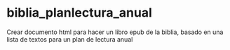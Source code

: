 # biblia_planlectura_anual
Crear documento html para hacer un libro epub de la biblia, basado en una lista de textos para un plan de lectura anual
